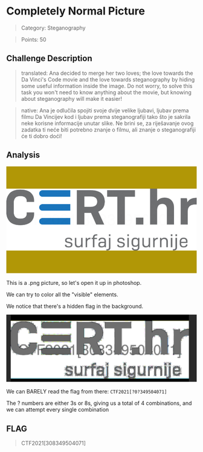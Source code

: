 # Completely Normal Picture

> Category: Steganography

> Points: 50

## Challenge Description

> translated: Ana decided to merge her two loves; the love towards the Da Vinci's Code movie and the love towards steganography by hiding some useful information inside the image. Do not worry, to solve this task you won't need to know anything about the movie, but knowing about steganography will make it easier!

> native: Ana je odlučila spojiti svoje dvije velike ljubavi, ljubav prema filmu Da Vincijev kod i ljubav prema steganografiji tako što je sakrila neke korisne informacije unutar slike. Ne brini se, za riješavanje ovog zadatka ti neće biti potrebno znanje o filmu, ali znanje o steganografiji će ti dobro doći!

## Analysis

![decrypted](slika.png)

This is a .png picture, so let's open it up in photoshop.

We can try to color all the "visible" elements.

We notice that there's a hidden flag in the background.

![decrypted](solution.png)

We can BARELY read the flag from there: `CTF2021[?0?349504071]`

The ? numbers are either 3s or 8s, giving us a total of 4 combinations, and we can attempt every single combination

## FLAG

> CTF2021[308349504071]
